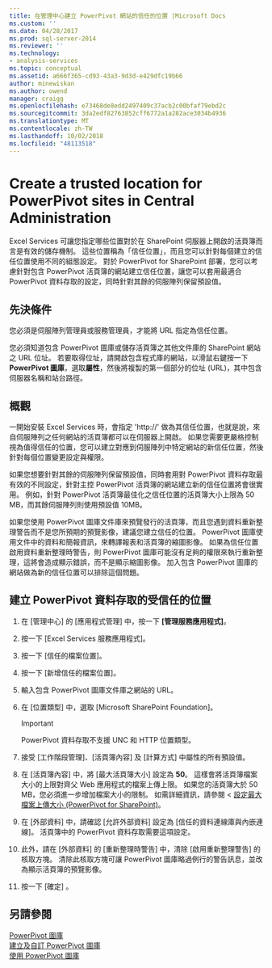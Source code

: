 ```yaml
---
title: 在管理中心建立 PowerPivot 網站的信任的位置 |Microsoft Docs
ms.custom: ''
ms.date: 04/28/2017
ms.prod: sql-server-2014
ms.reviewer: ''
ms.technology:
- analysis-services
ms.topic: conceptual
ms.assetid: a666f365-cd93-43a3-9d3d-e429dfc19b66
author: minewiskan
ms.author: owend
manager: craigg
ms.openlocfilehash: e73468de8edd2497409c37acb2c00bfaf79ebd2c
ms.sourcegitcommit: 3da2edf82763852cff6772a1a282ace3034b4936
ms.translationtype: MT
ms.contentlocale: zh-TW
ms.lasthandoff: 10/02/2018
ms.locfileid: "48113518"
---
```

# <a name="create-a-trusted-location-for-powerpivot-sites-in-central-administration"></a>Create a trusted location for PowerPivot sites in Central Administration
  Excel Services 可讓您指定哪些位置對於在 SharePoint 伺服器上開啟的活頁簿而言是有效的儲存機制。 這些位置稱為「信任位置」，而且您可以針對每個建立的信任位置使用不同的組態設定。 對於 PowerPivot for SharePoint 部署，您可以考慮針對包含 PowerPivot 活頁簿的網站建立信任位置，讓您可以套用最適合 PowerPivot 資料存取的設定，同時針對其餘的伺服陣列保留預設值。  
  
  
  
## <a name="prerequisites"></a>先決條件  
 您必須是伺服陣列管理員或服務管理員，才能將 URL 指定為信任位置。  
  
 您必須知道包含 PowerPivot 圖庫或儲存活頁簿之其他文件庫的 SharePoint 網站之 URL 位址。 若要取得位址，請開啟包含程式庫的網站，以滑鼠右鍵按一下**PowerPivot 圖庫**，選取**屬性**，然後將複製的第一個部分的位址 (URL)，其中包含伺服器名稱和站台路徑。  
  
##  <a name="overview"></a> 概觀  
 一開始安裝 Excel Services 時，會指定 'http://' 做為其信任位置，也就是說，來自伺服陣列之任何網站的活頁簿都可以在伺服器上開啟。 如果您需要更嚴格控制視為值得信任的位置，您可以建立對應到伺服陣列中特定網站的新信任位置，然後針對每個位置變更設定與權限。  
  
 如果您想要針對其餘的伺服陣列保留預設值，同時套用對 PowerPivot 資料存取最有效的不同設定，針對主控 PowerPivot 活頁簿的網站建立新的信任位置將會很實用。 例如，針對 PowerPivot 活頁簿最佳化之信任位置的活頁簿大小上限為 50 MB，而其餘伺服陣列則使用預設值 10MB。  
  
 如果您使用 PowerPivot 圖庫文件庫來預覽發行的活頁簿，而且您遇到資料重新整理警告而不是您所預期的預覽影像，建議您建立信任的位置。 PowerPivot 圖庫使用文件中的資料和簡報資訊，來轉譯報表和活頁簿的縮圖影像。 如果為信任位置啟用資料重新整理時警告，則 PowerPivot 圖庫可能沒有足夠的權限來執行重新整理，這將會造成顯示錯誤，而不是顯示縮圖影像。 加入包含 PowerPivot 圖庫的網站做為新的信任位置可以排除這個問題。  
  
##  <a name="create"></a> 建立 PowerPivot 資料存取的受信任的位置  
  
1.  在 [管理中心] 的 [應用程式管理] 中，按一下 **[管理服務應用程式]**。  
  
2.  按一下 [Excel Services 服務應用程式]。  
  
3.  按一下 [信任的檔案位置]。  
  
4.  按一下 [新增信任的檔案位置]。  
  
5.  輸入包含 PowerPivot 圖庫文件庫之網站的 URL。  
  
6.  在 [位置類型] 中，選取 [Microsoft SharePoint Foundation]。  
  
    > [!IMPORTANT]  
    >  PowerPivot 資料存取不支援 UNC 和 HTTP 位置類型。  
  
7.  接受 [工作階段管理]、[活頁簿內容] 及 [計算方式] 中屬性的所有預設值。  
  
8.  在 [活頁簿內容] 中，將 [最大活頁簿大小] 設定為 **50**。 這樣會將活頁簿檔案大小的上限對齊父 Web 應用程式的檔案上傳上限。 如果您的活頁簿大於 50 MB，您必須進一步增加檔案大小的限制。 如需詳細資訊，請參閱 <<c0> [ 設定最大檔案上傳大小 &#40;PowerPivot for SharePoint&#41;](configure-maximum-file-upload-size-power-pivot-for-sharepoint.md)。</c0>  
  
9. 在 [外部資料] 中，請確認 [允許外部資料] 設定為 [信任的資料連線庫與內嵌連線]。 活頁簿中的 PowerPivot 資料存取需要這項設定。  
  
10. 此外，請在 [外部資料] 的 [重新整理時警告] 中，清除 [啟用重新整理警告] 的核取方塊。 清除此核取方塊可讓 PowerPivot 圖庫略過例行的警告訊息，並改為顯示活頁簿的預覽影像。  
  
11. 按一下 [確定] 。  
  
## <a name="see-also"></a>另請參閱  
 [PowerPivot 圖庫](../../2014-toc/books-online-for-sql-server-2014.md)   
 [建立及自訂 PowerPivot 圖庫](create-and-customize-power-pivot-gallery.md)   
 [使用 PowerPivot 圖庫](use-power-pivot-gallery.md)  
  
  
